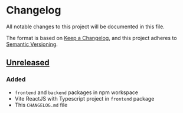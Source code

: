 # Changelog

All notable changes to this project will be documented in this file.

The format is based on [Keep a Changelog](https://keepachangelog.com/en/1.1.0/),
and this project adheres to [Semantic Versioning](https://semver.org/spec/v2.0.0.html).

## [Unreleased]

### Added

- `frontend` and `backend` packages in npm workspace
- Vite ReactJS with Typescript project in `frontend` package
- This `CHANGELOG.md` file

[unreleased]: https://github.com/joevtap/techlab25/compare/HEAD^...HEAD
